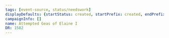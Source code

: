 ```yaml
---
tags: [event-source, status/needswork]
displayDefaults: {startStatus: created, startPrefix: created, endPrefix: destroyed, endStatus: destroyed}
campaignInfo: []
name: Attempted Geas of Elaine I
DR: 1582
---
```

